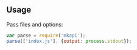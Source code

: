 ## Usage

Pass files and options:

```javascript
var parse = require('mkapi');
parse(['index.js'], {output: process.stdout});
```
